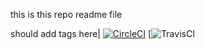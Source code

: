 this is this repo readme file

should add tags here|
[![CircleCI](https://circleci.com/gh/stickydrive/java-cc.svg?style=shield)](https://circleci.com/gh/stickydrive/java-cc)
[![TravisCI](https://api.travis-ci.com/stickydrive/java-cc.svg?branch=master)